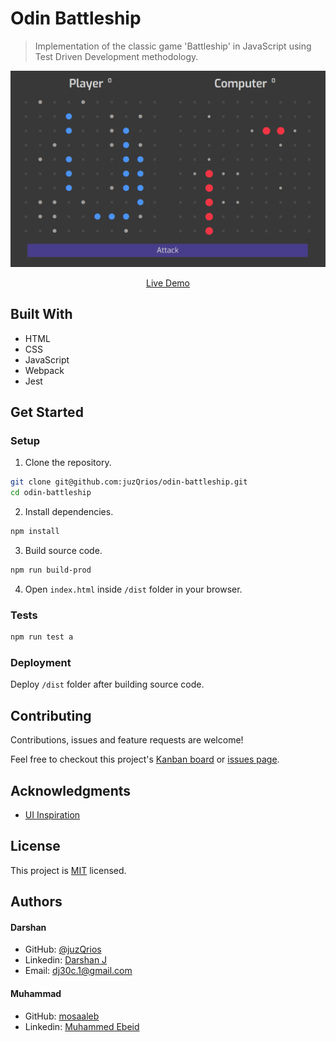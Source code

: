 # Odin Battleship

> Implementation of the classic game 'Battleship' in JavaScript using Test Driven Development methodology.

[//]: # (Screenshot, Application concept art etc)
![README Image](./battleship-sc.png)

[//]: # (Live Demo link)
<p align="center">
  <a href="https://raw.githack.com/juzQrios/odin-battleship/development/dist/index.html">Live Demo</a>
</p>

## Built With

* HTML
* CSS
* JavaScript
* Webpack
* Jest

## Get Started

### Setup

1. Clone the repository.

```bash
git clone git@github.com:juzQrios/odin-battleship.git
cd odin-battleship
```

2. Install dependencies.

```bash
npm install
```

3. Build source code.

```bash
npm run build-prod
```

4. Open `index.html` inside `/dist` folder in your browser.

### Tests

```bash
npm run test a
```

### Deployment

Deploy `/dist` folder after building source code.

## Contributing

Contributions, issues and feature requests are welcome!

Feel free to checkout this project's [Kanban board](https://github.com/juzQrios/odin-battleship/projects/1) or [issues page](https://github.com/juzQrios/odin-battleship/issues).

## Acknowledgments

* [UI Inspiration](https://dribbble.com/shots/2329326-Battleship-for-iOS)

## License

This project is [MIT](./LICENSE) licensed.

## Authors

#### Darshan

* GitHub: [@juzQrios](https://github.com/juzQrios)
* Linkedin: [Darshan J](https://www.linkedin.com/in/jayadevdarshan/)
* Email: <dj30c.1@gmail.com>

#### Muhammad

* GitHub: [mosaaleb](https://github.com/mosaaleb)
* Linkedin: [Muhammed Ebeid](https://www.linkedin.com/in/muhammadebeid/)
